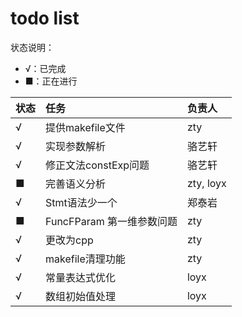 # todo list
状态说明：
+ √：已完成
+ ■：正在进行

|状态| 任务 | 负责人 | 
|:-----|:-----|:-----|
|√| 提供makefile文件 | zty | 
|√| 实现参数解析 | 骆艺轩 | 
|√| 修正文法constExp问题| 骆艺轩 |
|■| 完善语义分析 | zty, loyx| 
|√| Stmt语法少一个|郑泰岩| 
|■| FuncFParam 第一维参数问题| zty|
|√| 更改为cpp | zty|
|√| makefile清理功能|zty|
|√|常量表达式优化|loyx|
|√|数组初始值处理|loyx|

